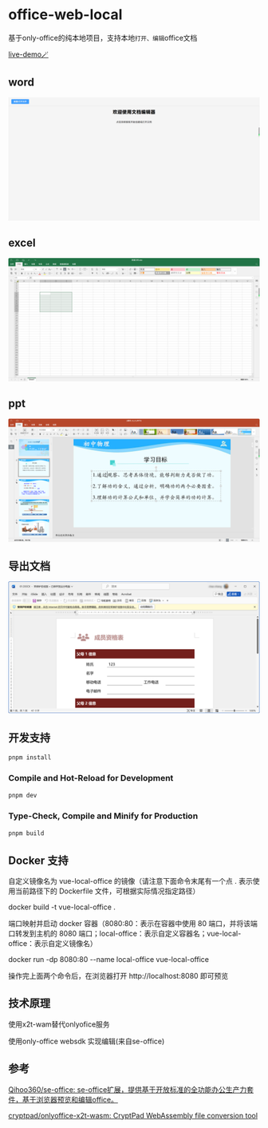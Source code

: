 # office-web-local

基于only-office的纯本地项目，支持本地`打开、编辑`office文档

[live-demo🪄](https://sweetwisdom.github.io/onlyoffice-web-local/)

## word

![recording](./.imgs/recording.gif)

## excel

![image-20250524104950359](./.imgs/image-20250524104950359.png)

## ppt

![image-20250524105044644](./.imgs/image-20250524105044644.png)



## 导出文档

![image-20250524104854846](./.imgs/image-20250524104854846.png)

## 开发支持

```sh
pnpm install
```

### Compile and Hot-Reload for Development

```sh
pnpm dev
```

### Type-Check, Compile and Minify for Production

```sh
pnpm build
```

## Docker 支持

自定义镜像名为 vue-local-office 的镜像（请注意下面命令末尾有一个点 . 表示使用当前路径下的 Dockerfile 文件，可根据实际情况指定路径）

docker build -t vue-local-office .

端口映射并启动 docker 容器（8080:80：表示在容器中使用 80 端口，并将该端口转发到主机的 8080 端口；local-office：表示自定义容器名；vue-local-office：表示自定义镜像名）

docker run -dp 8080:80 --name local-office vue-local-office

操作完上面两个命令后，在浏览器打开 http://localhost:8080 即可预览

## 技术原理

使用x2t-wam替代onlyofice服务

使用only-office websdk  实现编辑(来自se-office)

## 参考

[Qihoo360/se-office: se-office扩展，提供基于开放标准的全功能办公生产力套件，基于浏览器预览和编辑office。](https://github.com/Qihoo360/se-office)

[cryptpad/onlyoffice-x2t-wasm: CryptPad WebAssembly file conversion tool](https://github.com/cryptpad/onlyoffice-x2t-wasm)

